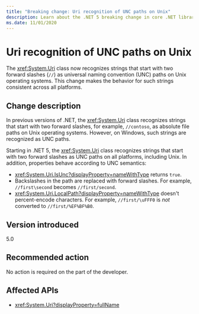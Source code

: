 ```yaml
---
title: "Breaking change: Uri recognition of UNC paths on Unix"
description: Learn about the .NET 5 breaking change in core .NET libraries where the Uri class now recognizes strings that start with two forward slashes as UNC paths on Unix.
ms.date: 11/01/2020
---
```

# Uri recognition of UNC paths on Unix

The <xref:System.Uri> class now recognizes strings that start with two forward slashes (`//`) as universal naming convention (UNC) paths on Unix operating systems. This change makes the behavior for such strings consistent across all platforms.

## Change description

In previous versions of .NET, the <xref:System.Uri> class recognizes strings that start with two forward slashes, for example, `//contoso`, as absolute file paths on Unix operating systems. However, on Windows, such strings are recognized as UNC paths.

Starting in .NET 5,  the <xref:System.Uri> class recognizes strings that start with two forward slashes as UNC paths on all platforms, including Unix. In addition, properties behave according to UNC semantics:

- <xref:System.Uri.IsUnc?displayProperty=nameWithType> returns `true`.
- Backslashes in the path are replaced with forward slashes. For example, `//first\second` becomes `//first/second`.
- <xref:System.Uri.LocalPath?displayProperty=nameWithType> doesn't percent-encode characters. For example, `//first/\uFFF0` is *not* converted to `//first/%EF%BF%B0`.

## Version introduced

5.0

## Recommended action

No action is required on the part of the developer.

## Affected APIs

- <xref:System.Uri?displayProperty=fullName>

<!--

#### Category

Core .NET libraries

### Affected APIs

- `T:System.Uri`

-->

